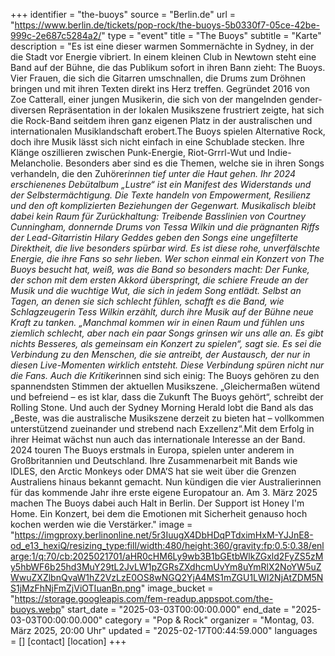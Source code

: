 +++
identifier = "the-buoys"
source = "Berlin.de"
url = "https://www.berlin.de/tickets/pop-rock/the-buoys-5b0330f7-05ce-42be-999c-2e687c5284a2/"
type = "event"
title = "The Buoys"
subtitle = "Karte"
description = "Es ist eine dieser warmen Sommernächte in Sydney, in der die Stadt vor Energie vibriert. In einem kleinen Club in Newtown steht eine Band auf der Bühne, die das Publikum sofort in ihren Bann zieht: The Buoys. Vier Frauen, die sich die Gitarren umschnallen, die Drums zum Dröhnen bringen und mit ihren Texten direkt ins Herz treffen. Gegründet 2016 von Zoe Catterall, einer jungen Musikerin, die sich von der mangelnden gender-diversen Repräsentation in der lokalen Musikszene frustriert zeigte, hat sich die Rock-Band seitdem ihren ganz eigenen Platz in der australischen und internationalen Musiklandschaft erobert.The Buoys spielen Alternative Rock, doch ihre Musik lässt sich nicht einfach in eine Schublade stecken. Ihre Klänge oszillieren zwischen Punk-Energie, Riot-Grrrl-Wut und Indie-Melancholie. Besonders aber sind es die Themen, welche sie in ihren Songs verhandeln, die den Zuhörer*innen tief unter die Haut gehen. Ihr 2024 erschienenes Debütalbum „Lustre“ ist ein Manifest des Widerstands und der Selbstermächtigung. Die Texte handeln von Empowerment, Resilienz und den oft komplizierten Beziehungen der Gegenwart. Musikalisch bleibt dabei kein Raum für Zurückhaltung: Treibende Basslinien von Courtney Cunningham, donnernde Drums von Tessa Wilkin und die prägnanten Riffs der Lead-Gitarristin Hilary Geddes geben den Songs eine ungefilterte Direktheit, die live besonders spürbar wird. Es ist diese rohe, unverfälschte Energie, die ihre Fans so sehr lieben. Wer schon einmal ein Konzert von The Buoys besucht hat, weiß, was die Band so besonders macht: Der Funke, der schon mit dem ersten Akkord überspringt, die schiere Freude an der Musik und die wuchtige Wut, die sich in jedem Song entlädt. Selbst an Tagen, an denen sie sich schlecht fühlen, schafft es die Band, wie Schlagzeugerin Tess Wilkin erzählt, durch ihre Musik auf der Bühne neue Kraft zu tanken. „Manchmal kommen wir in einen Raum und fühlen uns ziemlich schlecht, aber nach ein paar Songs grinsen wir uns alle an. Es gibt nichts Besseres, als gemeinsam ein Konzert zu spielen“, sagt sie. Es sei die Verbindung zu den Menschen, die sie antreibt, der Austausch, der nur in diesen Live-Momenten wirklich entsteht. Diese Verbindung spüren nicht nur die Fans. Auch die Kritiker*innen sind sich einig: The Buoys gehören zu den spannendsten Stimmen der aktuellen Musikszene. „Gleichermaßen wütend und befreiend – es ist klar, dass die Zukunft The Buoys gehört“, schreibt der Rolling Stone. Und auch der Sydney Morning Herald lobt die Band als das „Beste, was die australische Musikszene derzeit zu bieten hat – vollkommen unterstützend zueinander und strebend nach Exzellenz“.Mit dem Erfolg in ihrer Heimat wächst nun auch das internationale Interesse an der Band. 2024 touren The Buoys erstmals in Europa, spielen unter anderem in Großbritannien und Deutschland. Ihre Zusammenarbeit mit Bands wie IDLES, den Arctic Monkeys oder DMA’S hat sie weit über die Grenzen Australiens hinaus bekannt gemacht. Nun kündigen die vier Australierinnen für das kommende Jahr ihre erste eigene Europatour an. Am 3. März 2025 machen The Buoys dabei auch Halt in Berlin. Der Support ist Honey I'm Home. Ein Konzert, bei dem die Emotionen mit Sicherheit genauso hoch kochen werden wie die Verstärker."
image = "https://imgproxy.berlinonline.net/5r3IuugX4DbHDqPTdximHxM-YJJnE8-od_e13_hexiQ/resizing_type:fill/width:480/height:360/gravity:fp:0.5:0.38/enlarge:1/q:70/cb:2025021701/aHR0cHM6Ly9wb3B1bGEtbWlkZGxld2FyZS5zMy5hbWF6b25hd3MuY29tL2JvLW1pZGRsZXdhcmUvYm8uYmRlX2NoYW5uZWwuZXZlbnQvaW1hZ2VzLzE0OS8wNGQ2YjA4MS1mZGU1LWI2NjAtZDM5NS1jMzFhNjFmZjViOTIuanBn.png"
image_bucket = "https://storage.googleapis.com/fem-readup.appspot.com/the-buoys.webp"
start_date = "2025-03-03T00:00:00.000"
end_date = "2025-03-03T00:00:00.000"
category = "Pop & Rock"
organizer = "Montag, 03. März 2025, 20:00 Uhr"
updated = "2025-02-17T00:44:59.000"
languages = []
[contact]
[location]
+++